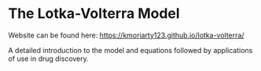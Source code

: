 # The Lotka-Volterra Model 

Website can be found here: https://kmoriarty123.github.io/lotka-volterra/

A detailed introduction to the model and equations followed by applications of use in drug discovery.
